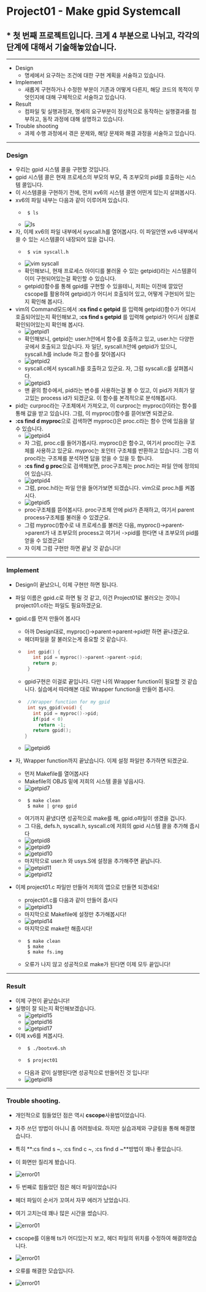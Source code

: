 # Project01 - Make gpid Systemcall

## * 첫 번째 프로젝트입니다. 크게 4 부분으로 나뉘고, 각각의 단계에 대해서 기술해놓았습니다.

***

* Design
  * 명세에서 요구하는 조건에 대한 구현 계획을 서술하고 있습니다.
* Implement
  * 새롭게 구현하거나 수정한 부분이 기존과 어떻게 다른지, 해당 코드의 목적이 무엇인지에 대해 구체적으로 서술하고 있습니다.
* Result
  * 컴파일 및 실행과정과, 명세의 요구부분이 정상적으로 동작하는 실행결과를 첨부하고, 동작 과정에 대해 설명하고 있습니다.
* Trouble shooting
  * 과제 수행 과정에서 겪은 문제와, 해당 문제와 해결 과정을 서술하고 있습니다.
 
***

### Design

* 우리는 gpid 시스템 콜을 구현할 것입니다.
* gpid 시스템 콜은 현재 프로세스의 부모의 부모, 즉 조부모의 pid를 호출하는 시스템 콜입니다.
* 이 시스템콜을 구현하기 전에, 먼저 xv6의 시스템 콜엔 어떤게 있는지 살펴봅시다.
* xv6의 파일 내부는 다음과 같이 이루어져 있습니다.
  * ```shell
     $ ls
  * ![ls](../img/Project1/xv6_ls.jpg)
* 자, 이제 xv6의 파일 내부에서 syscall.h를 열어봅시다. 이 파일안엔 xv6 내부에서 쓸 수 있는 시스템콜이 내장되어 있을 겁니다.
  * ```shell
     $ vim syscall.h
  * ![vim syscall](../img/Project1/xv6_syscall.jpg)
  * 확인해보니, 현재 프로세스 아이디를 불러올 수 있는 getpid()라는 시스템콜이 이미 구현되어있는걸 확인할 수 있습니다.
  * getpid()함수를 통해 gpid를 구현할 수 있을테니, 저희는 이전에 깔았던 cscope를 활용하여 getpid()가 어디서 호출되어 있고, 어떻게 구현되어 있는지 확인해 봅시다.
* vim의 Command모드에서 **:cs find c getpid** 를 입력해 getpid()함수가 어디서 호출되어있는지 확인해보고, **:cs find s getpid** 를 입력해 getpid가 어디서 심볼로 확인되어있는지 확인해 봅시다.
  * ![getpid1](../img/Project1/xv6_cscope_getpid.jpg)
  * 확인해보니, getpid는 user.h안에서 함수를 호출하고 있고, user.h는 다양한 곳에서 호출되고 있습니다. 자 일단, syscall.h안에 getpid가 있으니, syscall.h를 include 하고 함수를 찾아봅시다
  * ![getpid2](../img/Project1/xv6_cscope_syscall.jpg)
  * syscall.c에서 syscall.h를 호출하고 있군요. 자, 그럼 syscall.c를 살펴봅시다.
  * ![getpid3](../img/Project1/xv6_vim_syscall.jpg)
  * 맨 끝의 함수에서, pid라는 변수를 사용하는걸 볼 수 있고, 이 pid가 저희가 알고있는 process id가 되겠군요. 이 함수를 본격적으로 분석해봅시다.
* pid는 curproc라는 구조체에서 가져오고, 이 curproc는 myproc()이라는 함수를 통해 값을 받고 있습니다. 그럼, 이 myproc()함수를 뜯어보면 되겠군요.
* **:cs find d myproc**으로 검색하면 myproc()은 proc.c라는 함수 안에 있음을 알 수 있습니다.
  * ![getpid4](../img/Project1/xv6_cscope_myproc.png)
  * 자 그럼, proc.c를 들어가봅시다. myproc()은 함수고, 여기서 proc라는 구조체를 사용하고 있군요. myproc는 포인터 구조체를 반환하고 있습니다. 그럼 이 proc라는 구조체를 분석하면 답을 얻을 수 있을 듯 합니다.
  * **:cs find g proc**으로 검색해보면, proc구조체는 proc.h라는 파일 안에 정의되어 있습니다.
  * ![getpid4](../img/Project1/xv6_cscope_proc.png)
  * 그럼, proc.h라는 파일 안을 들어가보면 되겠습니다. vim으로 proc.h를 켜봅시다.
  * ![getpid5](../img/Project1/xv6_vim_proc.png)
  * proc구조체를 뜯어봅시다. proc구조체 안에 pid가 존재하고, 여기서 parent process구조체를 불러올 수 있겠군요.
  * 그럼 myproc()함수로 내 프로세스를 불러온 다음, myproc()->parent->parent가 내 조부모의 process고 여기서 ->pid를 한다면 내 조부모의 pid를 얻을 수 있겠군요!
  * 자 이제 그럼 구현만 하면 끝날 것 같습니다!
    
 
***

### Implement

* Design이 끝났으니, 이제 구현만 하면 됩니다.
* 파일 이름은 gpid.c로 하면 될 것 같고, 이건 Project01로 불러오는 것이니 project01.c라는 파일도 필요하겠군요.
* gpid.c를 먼저 만들어 봅시다
  * 아까 Design대로, myproc()->parent->parent->pid만 하면 끝나겠군요.
  * 헤더파일을 잘 불러오는게 중요할 것 같습니다.
  * ```c
     int gpid() {
       int pid = myproc()->parent->parent->pid;
       return p;
     }
  * gpid구현은 이걸로 끝입니다. 다만 나의 Wrapper function이 필요할 것 같습니다. 실습에서 따라해본 대로 Wrapper function을 만들어 봅시다.
  * ```c
     //Wrapper function for my gpid
     int sys_gpid(void) {
       int pid = myproc()->pid;
       if(pid < 0)
         return -1;
       return gpid();
    }
  * ![getpid6](../img/Project1/xv6_vim_gpid.png)
* 자, Wrapper function까지 끝났습니다. 이제 설정 파일만 추가하면 되겠군요.
  * 먼저 Makefile를 열어봅시다
  * Makefile의 OBJS 밑에 저희의 시스템 콜을 넣읍시다.
  * ![getpid7](../img/Project1/Makefile1.png)
  * ```shell
     $ make clean
     $ make | grep gpid
  * 여기까지 끝냈다면 성공적으로 make를 해, gpid.o파일이 생겼을 겁니다.
  * 그 다음, defs.h, syscall.h, syscall.c에 저희의 gpid 시스템 콜을 추가해 줍시다
  * ![getpid8](../img/Project1/Makefile2.png)
  * ![getpid9](../img/Project1/Makefile3.png)
  * ![getpid10](../img/Project1/Makefile4.png)
  * 마지막으로 user.h 와 usys.S에 설정을 추가해주면 끝납니다.
  * ![getpid11](../img/Project1/Makefile5.png)
  * ![getpid12](../img/Project1/Makefile6.png)
 
* 이제 project01.c 파일만 만들어 저희의 앱으로 만들면 되겠네요!
  * project01.c를 다음과 같이 만들어 줍시다
  * ![getpid13](../img/Project1/xv6_project01.png)
  * 마지막으로 Makefile에 설정만 추가해봅시다!
  * ![getpid14](../img/Project1/Makefile7.png)
  * 마지막으로 make만 해줍시다!
  * ```shell
     $ make clean
     $ make
     $ make fs.img
  * 오류가 나지 않고 성공적으로 make가 된다면 이제 모두 끝입니다!

***

### Result
* 이제 구현이 끝났습니다!
* 실행이 잘 되는지 확인해보겠습니다.
  * ![getpid15](../img/Project1/xv6_make1.png)
  * ![getpid16](../img/Project1/xv6_make2.png)
  * ![getpid17](../img/Project1/xv6_make3.png)
* 이제 xv6를 켜봅시다.
  * ```shell
     $ ./bootxv6.sh
  * ```shell
     $ project01
  * 다음과 같이 실행된다면 성공적으로 만들어진 것 입니다!
  * ![getpid18](../img/Project1/xv6.png)


***

### Trouble shooting.

* 개인적으로 힘들었던 점은 역시 **cscope**사용법이었습니다.
* 자주 쓰던 방법이 아니니 좀 어려웠네요. 하지만 실습과제와 구글링을 통해 해결했습니다.
* 특히 **:cs find s ~, :cs find c ~, :cs find d ~**방법이 꽤나 좋았습니다.
* 이 화면만 질리게 봤습니다.
* ![error01](../img/Project1/cscope_error.png)

* 두 번째로 힘들었던 점은 헤더 파일이었습니다
* 헤더 파일이 순서가 꼬여서 자꾸 에러가 났었습니다.
* 여기 고치는데 꽤나 많은 시간을 썼습니다.
* ![error01](../img/Project1/header_error.png)
* cscope를 이용해 ts가 어디있는지 보고, 헤더 파일의 위치를 수정하여 해결하였습니다.
* ![error01](../img/Project1/header_modify.png)
* 오류를 해결한 모습입니다.
* ![error01](../img/Project1/error_complete.png)
